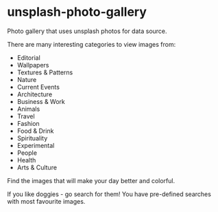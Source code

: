 # unsplash-photo-gallery

Photo gallery that uses unsplash photos for data source.

There are many interesting categories to view images from:

* Editorial
* Wallpapers
* Textures & Patterns
* Nature
* Current Events
* Architecture
* Business & Work
* Animals
* Travel
* Fashion
* Food & Drink
* Spirituality
* Experimental
* People
* Health
* Arts & Culture

Find the images that will make your day better and colorful.

If you like doggies - go search for them!
You have pre-defined searches with most favourite images.
